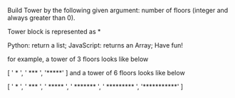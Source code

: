 Build Tower by the following given argument:
number of floors (integer and always greater than 0).

Tower block is represented as *

Python: return a list; JavaScript: returns an Array; Have fun!

for example, a tower of 3 floors looks like below

[
'  *  ',
' *** ',
'*****'
]
and a tower of 6 floors looks like below

[
'     *     ',
'    ***    ',
'   *****   ',
'  *******  ',
' ********* ',
'***********'
]